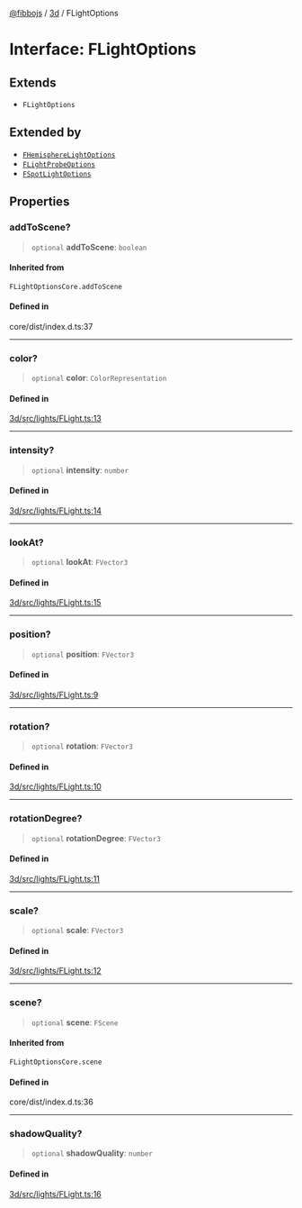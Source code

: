 [@fibbojs](/api/index) / [3d](/api/3d) / FLightOptions

# Interface: FLightOptions

## Extends

- `FLightOptions`

## Extended by

- [`FHemisphereLightOptions`](FHemisphereLightOptions.md)
- [`FLightProbeOptions`](FLightProbeOptions.md)
- [`FSpotLightOptions`](FSpotLightOptions.md)

## Properties

### addToScene?

> `optional` **addToScene**: `boolean`

#### Inherited from

`FLightOptionsCore.addToScene`

#### Defined in

core/dist/index.d.ts:37

***

### color?

> `optional` **color**: `ColorRepresentation`

#### Defined in

[3d/src/lights/FLight.ts:13](https://github.com/fibbojs/fibbo/blob/65626b456ab47d7e61b23a8dd1be9f399238b0f1/packages/3d/src/lights/FLight.ts#L13)

***

### intensity?

> `optional` **intensity**: `number`

#### Defined in

[3d/src/lights/FLight.ts:14](https://github.com/fibbojs/fibbo/blob/65626b456ab47d7e61b23a8dd1be9f399238b0f1/packages/3d/src/lights/FLight.ts#L14)

***

### lookAt?

> `optional` **lookAt**: `FVector3`

#### Defined in

[3d/src/lights/FLight.ts:15](https://github.com/fibbojs/fibbo/blob/65626b456ab47d7e61b23a8dd1be9f399238b0f1/packages/3d/src/lights/FLight.ts#L15)

***

### position?

> `optional` **position**: `FVector3`

#### Defined in

[3d/src/lights/FLight.ts:9](https://github.com/fibbojs/fibbo/blob/65626b456ab47d7e61b23a8dd1be9f399238b0f1/packages/3d/src/lights/FLight.ts#L9)

***

### rotation?

> `optional` **rotation**: `FVector3`

#### Defined in

[3d/src/lights/FLight.ts:10](https://github.com/fibbojs/fibbo/blob/65626b456ab47d7e61b23a8dd1be9f399238b0f1/packages/3d/src/lights/FLight.ts#L10)

***

### rotationDegree?

> `optional` **rotationDegree**: `FVector3`

#### Defined in

[3d/src/lights/FLight.ts:11](https://github.com/fibbojs/fibbo/blob/65626b456ab47d7e61b23a8dd1be9f399238b0f1/packages/3d/src/lights/FLight.ts#L11)

***

### scale?

> `optional` **scale**: `FVector3`

#### Defined in

[3d/src/lights/FLight.ts:12](https://github.com/fibbojs/fibbo/blob/65626b456ab47d7e61b23a8dd1be9f399238b0f1/packages/3d/src/lights/FLight.ts#L12)

***

### scene?

> `optional` **scene**: `FScene`

#### Inherited from

`FLightOptionsCore.scene`

#### Defined in

core/dist/index.d.ts:36

***

### shadowQuality?

> `optional` **shadowQuality**: `number`

#### Defined in

[3d/src/lights/FLight.ts:16](https://github.com/fibbojs/fibbo/blob/65626b456ab47d7e61b23a8dd1be9f399238b0f1/packages/3d/src/lights/FLight.ts#L16)
